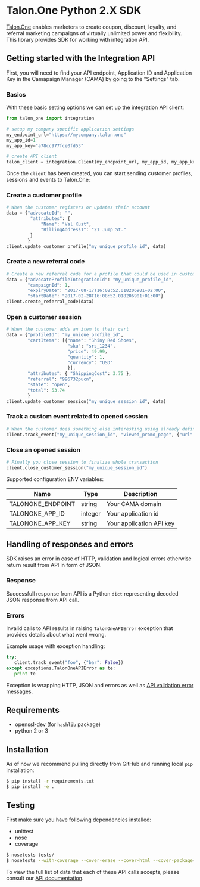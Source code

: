 # Talon.One Python 2.X SDK

[Talon.One][1] enables marketers to create coupon, discount, loyalty, and referral
marketing campaigns of virtually unlimited power and flexibility. This library
provides SDK for working with integration API.

## Getting started with the Integration API

First, you will need to find your API endpoint, Application ID and Application Key in the Camapaign Manager (CAMA) by going to the "Settings" tab.

### Basics
With these basic setting options we can set up the integration API client:
```python
from talon_one import integration

# setup my company specific application settings
my_endpoint_url="https://mycompany.talon.one"
my_app_id=1
my_app_key="a78cc977fce0fd53"

# create API client
talon_client = integration.Client(my_endpoint_url, my_app_id, my_app_key)
```
Once the `client` has been created, you can start sending customer profiles,
sessions and events to Talon.One:

### Create a customer profile
```python
# When the customer registers or updates their account
data = {"advocateId": "",
         "attributes": {
             "Name": "Val Kust",
             "BillingAddress1": "21 Jump St."
         }
        }
client.update_customer_profile("my_unique_profile_id", data)
```

### Create a new referral code
```python
# Create a new referral code for a profile that could be used in customer sessions
data = {"advocateProfileIntegrationId": "my_unique_profile_id",
        "campaignId": 1,
        "expiryDate": "2017-08-17T16:08:52.018206901+02:00",
        "startDate": "2017-02-28T16:08:52.018206901+01:00"}
client.create_referral_code(data)
```

### Open a customer session
```python
# When the customer adds an item to their cart
data = {"profileId": "my_unique_profile_id",
        "cartItems": [{"name": "Shiny Red Shoes",
                       "sku": "srs_1234",
                       "price": 49.99,
                       "quantity": 1,
                       "currency": "USD"
                       }],
        "attributes": { "ShippingCost": 3.75 },
        "referral": "996732pucn",
        "state": "open",
        "total": 53.74
        }
client.update_customer_session("my_unique_session_id", data)
```

### Track a custom event related to opened session

```python
# When the customer does something else interesting using already defined EventType viewed_promo_page
client.track_event("my_unique_session_id", "viewed_promo_page", {"url": "http://example.com/summer-shoes-2016"})
```

### Close an opened session
```python
# Finally you close session to finalize whole transaction
client.close_customer_session("my_unique_session_id")
```

Supported configuration ENV variables:

| Name              | Type    | Description              |
| ----------------- | ------- | ------------------------ |
| TALONONE_ENDPOINT | string  | Your CAMA domain         |
| TALONONE_APP_ID   | integer | Your application id      |
| TALONONE_APP_KEY  | string  | Your application API key |

## Handling of responses and errors
SDK raises an error in case of HTTP, validation and logical errors otherwise return result from API in form of JSON.

### Response
Successfull response from API is a Python `dict` representing decoded JSON response from API call.

### Errors
Invalid calls to API results in raising `TalonOneAPIError` exception that provides details about what went wrong.

Example usage with exception handling:
```python
try:
   client.track_event("foo", {"bar": False})
except exceptions.TalonOneAPIError as te:
   print te
```
Exception is wrapping HTTP, JSON and errors as well as [API validation error][3] messages.

## Requirements
* openssl-dev (for `hashlib` package)
* python 2 or 3

## Installation
As of now we recommend pulling directly from GitHub and running local `pip` installation:
```bash
$ pip install -r requirements.txt
$ pip install -e .
```

## Testing

First make sure you have following dependencies installed:
* unittest
* nose
* coverage

```bash
$ nosetests tests/
$ nosetests --with-coverage --cover-erase --cover-html --cover-package=talon_one
```

To view the full list of data that each of these API calls accepts, please consult our [API documentation][2].

[1]: https://talon.one/
[2]: http://developers.talon.one/integration-api/reference/
[3]: https://developers.talon.one/integration-api/errors/